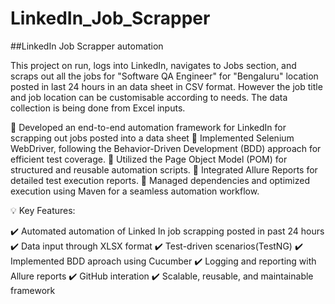# LinkedIn_Job_Scrapper

##LinkedIn Job Scrapper automation

This project on run, logs into LinkedIn, navigates to Jobs section, and scraps out all the jobs for "Software QA Engineer" for "Bengaluru" location posted in last 24 hours in an data sheet in CSV format. However the job title and job location can be customisable according to needs. The data collection is being done from Excel inputs.

🔹 Developed an end-to-end automation framework for LinkedIn for scrapping out jobs posted into a data sheet 🔹 Implemented Selenium WebDriver, following the Behavior-Driven Development (BDD) approach for efficient test coverage. 🔹 Utilized the Page Object Model (POM) for structured and reusable automation scripts. 🔹 Integrated Allure Reports for detailed test execution reports. 🔹 Managed dependencies and optimized execution using Maven for a seamless automation workflow.

💡 Key Features:

✔️ Automated automation of Linked In job scrapping posted in past 24 hours ✔️ Data input through XLSX format ✔️ Test-driven scenarios(TestNG) ✔️ Implemented BDD aproach using Cucumber ✔️ Logging and reporting with Allure reports ✔️ GitHub interation ✔️ Scalable, reusable, and maintainable framework
 
